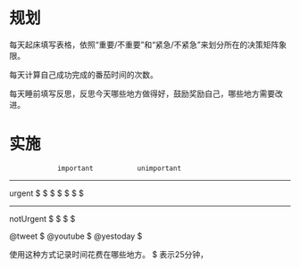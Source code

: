 # 规划
每天起床填写表格，依照“重要/不重要”和“紧急/不紧急”来划分所在的决策矩阵象限。

每天计算自己成功完成的番茄时间的次数。

每天睡前填写反思，反思今天哪些地方做得好，鼓励奖励自己，哪些地方需要改进。

# 实施
				important 			unimportant
---------------------------------------------------------------
urgent 		$ $ $ $ $                $ $
	

---------------------------------------------------------------
notUrgent    $ $                        $ $


@tweet      $ 
@youtube    $
@yestoday   $

使用这种方式记录时间花费在哪些地方。 $ 表示25分钟，
